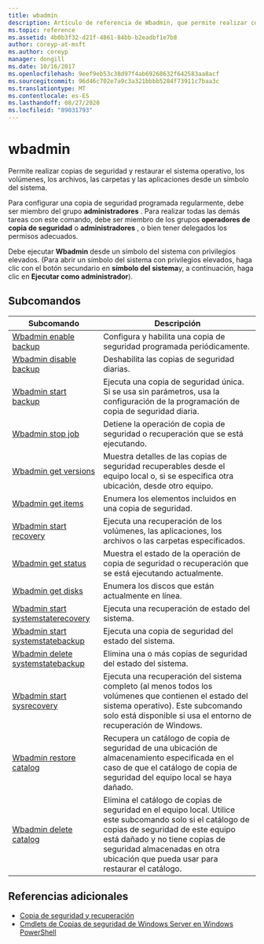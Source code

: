 ```yaml
---
title: wbadmin
description: Artículo de referencia de Wbadmin, que permite realizar copias de seguridad y restaurar el sistema operativo, los volúmenes, los archivos, las carpetas y las aplicaciones desde un símbolo del sistema.
ms.topic: reference
ms.assetid: 4b0b3f32-d21f-4861-84bb-b2eadbf1e7b8
author: coreyp-at-msft
ms.author: coreyp
manager: dongill
ms.date: 10/16/2017
ms.openlocfilehash: 9eef9eb53c38d97f4ab69268632f642583aa8acf
ms.sourcegitcommit: 96d46c702e7a9c3a321bbbb5284f73911c7baa3c
ms.translationtype: MT
ms.contentlocale: es-ES
ms.lasthandoff: 08/27/2020
ms.locfileid: "89031793"
---
```

# <a name="wbadmin"></a>wbadmin



Permite realizar copias de seguridad y restaurar el sistema operativo, los volúmenes, los archivos, las carpetas y las aplicaciones desde un símbolo del sistema.

Para configurar una copia de seguridad programada regularmente, debe ser miembro del grupo **administradores** . Para realizar todas las demás tareas con este comando, debe ser miembro de los grupos **operadores de copia de seguridad** o **administradores** , o bien tener delegados los permisos adecuados.

Debe ejecutar **Wbadmin** desde un símbolo del sistema con privilegios elevados. (Para abrir un símbolo del sistema con privilegios elevados, haga clic con el botón secundario en **símbolo del sistema**y, a continuación, haga clic en **Ejecutar como administrador**).

## <a name="subcommands"></a>Subcomandos

|Subcomando|Descripción|
|----------|-----------|
|[Wbadmin enable backup](wbadmin-enable-backup.md)|Configura y habilita una copia de seguridad programada periódicamente.|
|[Wbadmin disable backup](wbadmin-disable-backup.md)|Deshabilita las copias de seguridad diarias.|
|[Wbadmin start backup](wbadmin-start-backup.md)|Ejecuta una copia de seguridad única. Si se usa sin parámetros, usa la configuración de la programación de copia de seguridad diaria.|
|[Wbadmin stop job](wbadmin-stop-job.md)|Detiene la operación de copia de seguridad o recuperación que se está ejecutando.|
|[Wbadmin get versions](wbadmin-get-versions.md)|Muestra detalles de las copias de seguridad recuperables desde el equipo local o, si se especifica otra ubicación, desde otro equipo.|
|[Wbadmin get items](wbadmin-get-items.md)|Enumera los elementos incluidos en una copia de seguridad.|
|[Wbadmin start recovery](wbadmin-start-recovery.md)|Ejecuta una recuperación de los volúmenes, las aplicaciones, los archivos o las carpetas especificados.|
|[Wbadmin get status](wbadmin-get-status.md)|Muestra el estado de la operación de copia de seguridad o recuperación que se está ejecutando actualmente.|
|[Wbadmin get disks](wbadmin-get-disks.md)|Enumera los discos que están actualmente en línea.|
|[Wbadmin start systemstaterecovery](wbadmin-start-systemstaterecovery.md)|Ejecuta una recuperación de estado del sistema.|
|[Wbadmin start systemstatebackup](wbadmin-start-systemstatebackup.md)|Ejecuta una copia de seguridad del estado del sistema.|
|[Wbadmin delete systemstatebackup](wbadmin-delete-systemstatebackup.md)|Elimina una o más copias de seguridad del estado del sistema.|
|[Wbadmin start sysrecovery](wbadmin-start-sysrecovery.md)|Ejecuta una recuperación del sistema completo (al menos todos los volúmenes que contienen el estado del sistema operativo). Este subcomando solo está disponible si usa el entorno de recuperación de Windows.|
|[Wbadmin restore catalog](wbadmin-restore-catalog.md)|Recupera un catálogo de copia de seguridad de una ubicación de almacenamiento especificada en el caso de que el catálogo de copia de seguridad del equipo local se haya dañado.|
|[Wbadmin delete catalog](wbadmin-delete-catalog.md)|Elimina el catálogo de copias de seguridad en el equipo local. Utilice este subcomando solo si el catálogo de copias de seguridad de este equipo está dañado y no tiene copias de seguridad almacenadas en otra ubicación que pueda usar para restaurar el catálogo.|

## <a name="additional-references"></a>Referencias adicionales

-   [Copia de seguridad y recuperación](https://go.microsoft.com/fwlink/?LinkID=195054)
-   [Cmdlets de Copias de seguridad de Windows Server en Windows PowerShell](/powershell/module/windowserverbackup/?view=winserver2012r2-ps)
